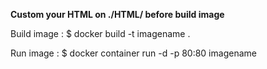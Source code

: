 **Custom your HTML on ./HTML/ before build image**

Build image : $ docker build -t imagename .

Run image : $ docker container run -d -p 80:80 imagename
